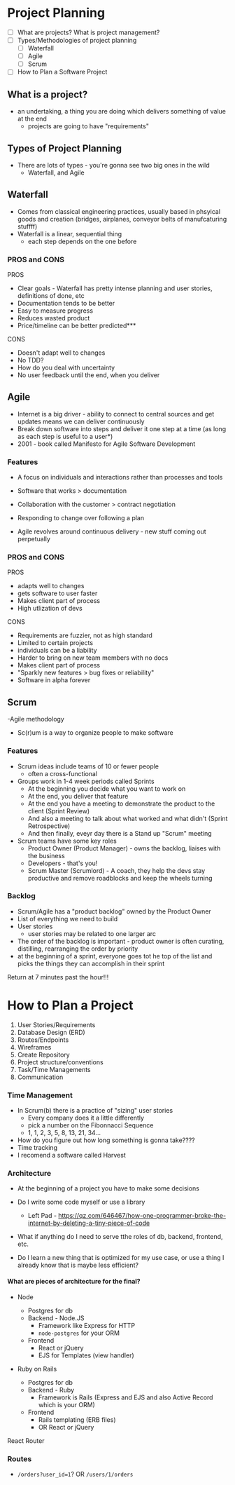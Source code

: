 # Project Planning

- [ ] What are projects? What is project management?
- [ ] Types/Methodologies of project planning
  - [ ] Waterfall
  - [ ] Agile
  - [ ] Scrum
- [ ] How to Plan a Software Project

## What is a project?

- an undertaking, a thing you are doing which delivers something of value at the end
  - projects are going to have "requirements"

## Types of Project Planning

- There are lots of types - you're gonna see two big ones in the wild
  - Waterfall, and Agile

## Waterfall

- Comes from classical engineering practices, usually based in phsyical goods and creation (bridges, airplanes, conveyor belts of manufcaturing stuffff)
- Waterfall is a linear, sequential thing
  - each step depends on the one before

### PROS and CONS

PROS

- Clear goals - Waterfall has pretty intense planning and user stories, definitions of done, etc
- Documentation tends to be better
- Easy to measure progress
- Reduces wasted product
- Price/timeline can be better predicted\*\*\*

CONS

- Doesn't adapt well to changes
- No TDD?
- How do you deal with uncertainty
- No user feedback until the end, when you deliver

## Agile

- Internet is a big driver - ability to connect to central sources and get updates means we can deliver continuously
- Break down software into steps and deliver it one step at a time (as long as each step is useful to a user\*)
- 2001 - book called Manifesto for Agile Software Development

### Features

- A focus on individuals and interactions rather than processes and tools
- Software that works > documentation
- Collaboration with the customer > contract negotiation
- Responding to change over following a plan

- Agile revolves around continuous delivery - new stuff coming out perpetually

### PROS and CONS

PROS

- adapts well to changes
- gets software to user faster
- Makes client part of process
- High utlization of devs

CONS

- Requirements are fuzzier, not as high standard
- Limited to certain projects
- individuals can be a liability
- Harder to bring on new team members with no docs
- Makes client part of process
- "Sparkly new features > bug fixes or reliability"
- Software in alpha forever

## Scrum

-Agile methodology

- Sc(r)um is a way to organize people to make software

### Features

- Scrum ideas include teams of 10 or fewer people
  - often a cross-functional
- Groups work in 1-4 week periods called Sprints
  - At the beginning you decide what you want to work on
  - At the end, you deliver that feature
  - At the end you have a meeting to demonstrate the product to the client (Sprint Review)
  - And also a meeting to talk about what worked and what didn't (Sprint Retrospective)
  - And then finally, eveyr day there is a Stand up "Scrum" meeting
- Scrum teams have some key roles
  - Product Owner (Product Manager) - owns the backlog, liaises with the business
  - Developers - that's you!
  - Scrum Master (Scrumlord) - A coach, they help the devs stay productive and remove roadblocks and keep the wheels turning

### Backlog

- Scrum/Agile has a "product backlog" owned by the Product Owner
- List of everything we need to build
- User stories
  - user stories may be related to one larger arc
- The order of the backlog is important - product owner is often curating, distilling, rearranging the order by priority
- at the beginning of a sprint, everyone goes tot he top of the list and picks the things they can accomplish in their sprint

Return at 7 minutes past the hour!!!

# How to Plan a Project

1. User Stories/Requirements
2. Database Design (ERD)
3. Routes/Endpoints
4. Wireframes
5. Create Repository
6. Project structure/conventions
7. Task/Time Managements
8. Communication

### Time Management

- In Scrum(b) there is a practice of "sizing" user stories
  - Every company does it a little differently
  - pick a number on the Fibonnacci Sequence
  - 1, 1, 2, 3, 5, 8, 13, 21, 34...
- How do you figure out how long something is gonna take????
- Time tracking
- I recomend a software called Harvest

### Architecture

- At the beginning of a project you have to make some decisions

- Do I write some code myself or use a library
  - Left Pad - https://qz.com/646467/how-one-programmer-broke-the-internet-by-deleting-a-tiny-piece-of-code
- What if anything do I need to serve tthe roles of db, backend, frontend, etc.
- Do I learn a new thing that is optimized for my use case, or use a thing I already know that is maybe less efficient?

#### What are pieces of architecture for the final?

- Node

  - Postgres for db
  - Backend - Node.JS
    - Framework like Express for HTTP
    - `node-postgres` for your ORM
  - Frontend
    - React or jQuery
    - EJS for Templates (view handler)

- Ruby on Rails
  - Postgres for db
  - Backend - Ruby
    - Framework is Rails (Express and EJS and also Active Record which is your ORM)
  - Frontend
    - Rails templating (ERB files)
    - OR React or jQuery

React Router

### Routes

- `/orders?user_id=1`? OR `/users/1/orders`
